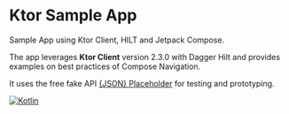 # Ktor Sample App

Sample App using Ktor Client, HILT and Jetpack Compose.

The app leverages **Ktor Client** version 2.3.0 with Dagger Hilt and provides examples on best practices of Compose Navigation.

It uses the free fake API [{JSON} Placeholder](https://jsonplaceholder.typicode.com/) for testing and prototyping.

[![Kotlin](https://img.shields.io/badge/kotlin-1.8.10-blue.svg?logo=kotlin)](http://kotlinlang.org)